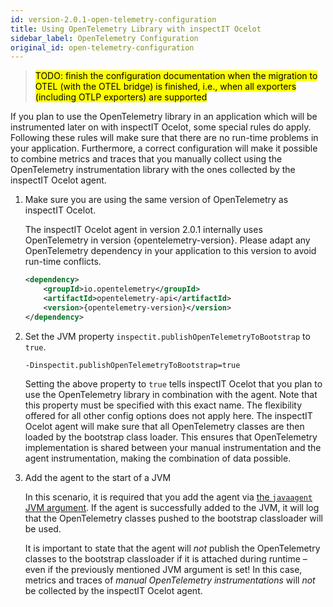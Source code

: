 ```yaml
---
id: version-2.0.1-open-telemetry-configuration
title: Using OpenTelemetry Library with inspectIT Ocelot
sidebar_label: OpenTelemetry Configuration
original_id: open-telemetry-configuration
---
```


><mark> TODO: finish the configuration documentation when the migration to OTEL (with the OTEL bridge) is finished, i.e., when all exporters (including OTLP exporters) are supported
</mark>
If you plan to use the OpenTelemetry library in an application which will be instrumented later on with inspectIT Ocelot, some special rules do apply.
Following these rules will make sure that there are no run-time problems in your application.
Furthermore, a correct configuration will make it possible to combine metrics and traces that you manually collect using the OpenTelemetry instrumentation library with the ones collected by the inspectIT Ocelot agent.

1. Make sure you are using the same version of OpenTelemetry as inspectIT Ocelot.

   The inspectIT Ocelot agent in version 2.0.1 internally uses OpenTelemetry in version {opentelemetry-version}. Please adapt any OpenTelemetry dependency in your application to this version to avoid run-time conflicts.
   ```XML
   <dependency>
       <groupId>io.opentelemetry</groupId>
       <artifactId>opentelemetry-api</artifactId>
       <version>{opentelemetry-version}</version>
   </dependency>
   ```

2. Set the JVM property `inspectit.publishOpenTelemetryToBootstrap` to `true`.

   ```
   -Dinspectit.publishOpenTelemetryToBootstrap=true
   ```

   Setting the above property to `true` tells inspectIT Ocelot that you plan to use the OpenTelemetry library in combination with the agent. Note that this property must be specified with this exact name. The flexibility offered for all other config options does not apply here. The inspectIT Ocelot agent will make sure that all OpenTelemetry classes are then loaded by the bootstrap class loader. This ensures that OpenTelemetry implementation is shared between your manual instrumentation and the agent instrumentation, making the combination of data possible.

3. Add the agent to the start of a JVM

   In this scenario, it is required that you add the agent via [the `javaagent` JVM argument](getting-started/installation.md#adding-the-agent-to-a-jvm). If the agent is successfully added to the JVM, it will log that the OpenTelemetry classes pushed to the bootstrap classloader will be used.

   It is important to state that the agent will *not* publish the OpenTelemetry classes to the bootstrap classloader if it is attached during runtime – even if the previously mentioned JVM argument is set! In this case, metrics and traces of *manual OpenTelemetry instrumentations* will *not* be collected by the inspectIT Ocelot agent.